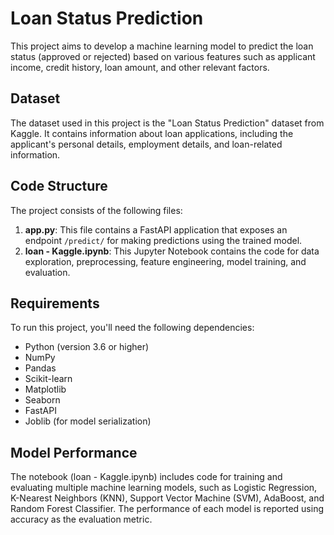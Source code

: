 # Loan Status Prediction

This project aims to develop a machine learning model to predict the loan status (approved or rejected) based on various features such as applicant income, credit history, loan amount, and other relevant factors.

## Dataset

The dataset used in this project is the "Loan Status Prediction" dataset from Kaggle. It contains information about loan applications, including the applicant's personal details, employment details, and loan-related information.

## Code Structure

The project consists of the following files:

1. **app.py**: This file contains a FastAPI application that exposes an endpoint `/predict/` for making predictions using the trained model.
2. **loan - Kaggle.ipynb**: This Jupyter Notebook contains the code for data exploration, preprocessing, feature engineering, model training, and evaluation.

## Requirements

To run this project, you'll need the following dependencies:

- Python (version 3.6 or higher)
- NumPy
- Pandas
- Scikit-learn
- Matplotlib
- Seaborn
- FastAPI
- Joblib (for model serialization)
## Model Performance
The notebook (loan - Kaggle.ipynb) includes code for training and evaluating multiple machine learning models, such as Logistic Regression, K-Nearest Neighbors (KNN), Support Vector Machine (SVM), AdaBoost, and Random Forest Classifier. The performance of each model is reported using accuracy as the evaluation metric.
